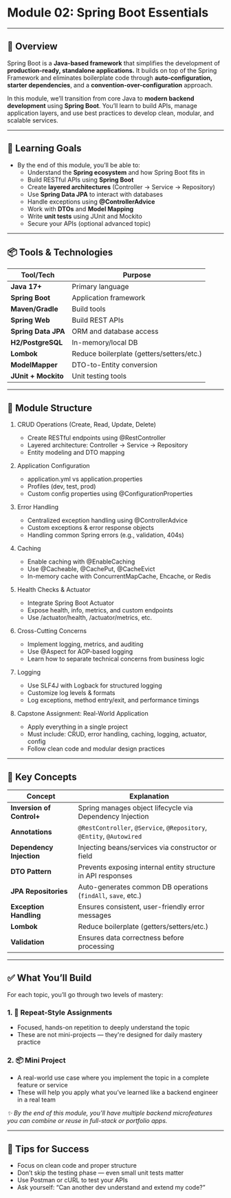 # Module 02: Spring Boot Essentials

---

## 🚀 Overview

Spring Boot is a **Java-based framework** that simplifies the development of **production-ready, standalone
applications.** It builds on top of the Spring Framework and eliminates boilerplate code through **auto-configuration,
starter dependencies**, and a **convention-over-configuration** approach.

In this module, we’ll transition from core Java to **modern backend development** using **Spring Boot**. You’ll learn to
build APIs, manage application layers, and use best practices to develop clean, modular, and scalable services.

---

## 🎯 Learning Goals

- By the end of this module, you’ll be able to:
    - Understand the **Spring ecosystem** and how Spring Boot fits in
    - Build RESTful APIs using **Spring Boot**
    - Create **layered architectures** (Controller → Service → Repository)
    - Use **Spring Data JPA** to interact with databases
    - Handle exceptions using **@ControllerAdvice**
    - Work with **DTOs** and **Model Mapping**
    - Write **unit tests** using JUnit and Mockito
    - Secure your APIs (optional advanced topic)

---

## 📦 Tools & Technologies

| Tool/Tech           | Purpose                                   | 
|---------------------|-------------------------------------------|
| **Java 17+**        | Primary language                          | 
| **Spring Boot**     | Application framework                     | 
| **Maven/Gradle**    | Build tools                               | 
| **Spring Web**      | Build REST APIs                           | 
| **Spring Data JPA** | ORM and database access                   | 
| **H2/PostgreSQL**   | In-memory/local DB                        | 
| **Lombok**          | Reduce boilerplate (getters/setters/etc.) | 
| **ModelMapper**     | DTO-to-Entity conversion                  | 
| **JUnit + Mockito** | Unit testing tools                        | 

---

## 🧱 Module Structure

1. CRUD Operations (Create, Read, Update, Delete)
    - Create RESTful endpoints using @RestController
    - Layered architecture: Controller → Service → Repository
    - Entity modeling and DTO mapping

2. Application Configuration
    - application.yml vs application.properties
    - Profiles (dev, test, prod)
    - Custom config properties using @ConfigurationProperties

3. Error Handling
    - Centralized exception handling using @ControllerAdvice
    - Custom exceptions & error response objects
    - Handling common Spring errors (e.g., validation, 404s)

4. Caching
    - Enable caching with @EnableCaching
    - Use @Cacheable, @CachePut, @CacheEvict
    - In-memory cache with ConcurrentMapCache, Ehcache, or Redis

5. Health Checks & Actuator
    - Integrate Spring Boot Actuator
    - Expose health, info, metrics, and custom endpoints
    - Use /actuator/health, /actuator/metrics, etc.

6. Cross-Cutting Concerns
    - Implement logging, metrics, and auditing
    - Use @Aspect for AOP-based logging
    - Learn how to separate technical concerns from business logic

7. Logging
    - Use SLF4J with Logback for structured logging
    - Customize log levels & formats
    - Log exceptions, method entry/exit, and performance timings

8. Capstone Assignment: Real-World Application
    - Apply everything in a single project
    - Must include: CRUD, error handling, caching, logging, actuator, config
    - Follow clean code and modular design practices

--- 

## 🧠 Key Concepts

| Concept                   | Explanation                                                           | 
|---------------------------|-----------------------------------------------------------------------|
| **Inversion of Control+** | Spring manages object lifecycle via Dependency Injection              | 
| **Annotations**           | `@RestController`, `@Service`, `@Repository`, `@Entity`, `@Autowired` | 
| **Dependency Injection**  | Injecting beans/services via constructor or field                     | 
| **DTO Pattern**           | Prevents exposing internal entity structure in API responses          | 
| **JPA Repositories**      | Auto-generates common DB operations (`findAll`, `save`, etc.)         | 
| **Exception Handling**    | Ensures consistent, user-friendly error messages                      | 
| **Lombok**                | Reduce boilerplate (getters/setters/etc.)                             | 
| **Validation**            | Ensures data correctness before processing                            | 

---

## ✅ What You’ll Build

For each topic, you’ll go through two levels of mastery:

### 1. 🔁 Repeat-Style Assignments

- Focused, hands-on repetition to deeply understand the topic
- These are not mini-projects — they're designed for daily mastery practice

### 2. 📦 Mini Project

- A real-world use case where you implement the topic in a complete feature or service
- These will help you apply what you’ve learned like a backend engineer in a real team

_✨ By the end of this module, you’ll have multiple backend microfeatures you can combine or reuse in full-stack or
portfolio apps._

---

## 📌 Tips for Success

- Focus on clean code and proper structure
- Don’t skip the testing phase — even small unit tests matter
- Use Postman or cURL to test your APIs
- Ask yourself: “Can another dev understand and extend my code?”